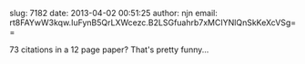 slug:    7182
date:    2013-04-02 00:51:25
author:  njn
email:   rt8FAYwW3kqw.IuFynB5QrLXWcezc.B2LSGfuahrb7xMCIYNlQnSkKeXcVSg==

73 citations in a 12 page paper?  That's pretty funny...
